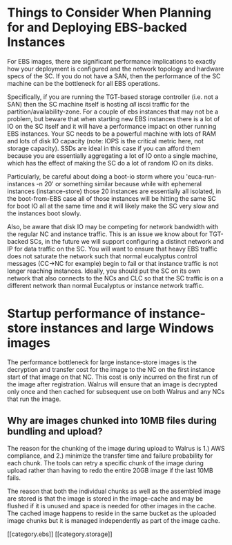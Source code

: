 # Things to Consider When Planning for and Deploying EBS-backed Instances
For EBS images, there are significant performance implications to exactly how your deployment is configured and the network topology and hardware specs of the SC. If you do not have a SAN, then the performance of the SC machine can be the bottleneck for all EBS operations.

Specifically, if you are running the TGT-based storage controller (i.e. not a SAN) then the SC machine itself is hosting *all* iscsi traffic for the partition/availability-zone. For a couple of ebs instances that may not be a problem, but beware that when starting new EBS instances there is a lot of IO on the SC itself and it will have a performance impact on other running EBS instances. Your SC needs to be a powerful machine with lots of RAM and lots of disk IO capacity (note: IOPS is the critical metric here, not storage capacity). SSDs are ideal in this case if you can afford them because you are essentially aggregating a lot of IO onto a single machine, which has the effect of making the SC do a lot of random IO on its disks.

Particularly, be careful about doing a boot-io storm where you 'euca-run-instances -n 20' or something similar because while with ephemeral instances (instance-store) those 20 instances are essentially all isolated, in the boot-from-EBS case all of those instances will be hitting the same SC for boot IO all at the same time and it will likely make the SC very slow and the instances boot slowly.

Also, be aware that disk IO may be competing for network bandwidth with the regular NC and instance traffic. This is an issue we know about for TGT-backed SCs, in the future we will support configuring a distinct network and IP for data traffic on the SC. You will want to ensure that heavy EBS traffic does not saturate the network such that normal eucalyptus control messages (CC->NC for example) begin to fail or that instance traffic is not longer reaching instances. Ideally, you should put the SC on its own network that also connects to the NCs and CLC so that the SC traffic is on a different network than normal Eucalyptus or instance network traffic.

# Startup performance of instance-store instances and large Windows images
The performance bottleneck for large instance-store images is the decryption and transfer cost for the image to the NC on the first instance start of that image on that NC. This cost is only incurred on the first run of the image after registration. Walrus will ensure that an image is decrypted only once and then cached for subsequent use on both Walrus and any NCs that run the image.

## Why are images chunked into 10MB files during bundling and upload?
The reason for the chunking of the image during upload to Walrus is 1.) AWS compliance, and 2.) minimize the transfer time and failure probability for each chunk. The tools can retry a specific chunk of the image during upload rather than having to redo the entire 20GB image if the last 10MB fails.

The reason that both the individual chunks as well as the assembled image are stored is that the image is stored in the image-cache and may be flushed if it is unused and space is needed for other images in the cache. The cached image happens to reside in the same bucket as the uploaded image chunks but it is managed independently as part of the image cache.

[[category.ebs]]
[[category.storage]]

